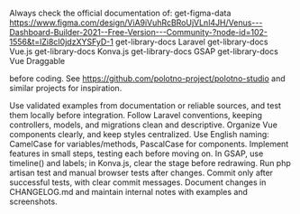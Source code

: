 Always check the official documentation of:
get-figma-data https://www.figma.com/design/ViA9iVuhRcBRoUjVLnl4JH/Venus---Dashboard-Builder-2021--Free-Version---Community-?node-id=102-1556&t=lZi8cI0jdzXYSFyD-1
get-library-docs Laravel
get-library-docs Vue.js
get-library-docs Konva.js
get-library-docs GSAP
get-library-docs Vue Draggable

before coding. See https://github.com/polotno-project/polotno-studio and similar projects for inspiration.

Use validated examples from documentation or reliable sources, and test them locally before integration.
Follow Laravel conventions, keeping controllers, models, and migrations clean and descriptive.
Organize Vue components clearly, and keep styles centralized.
Use English naming: CamelCase for variables/methods, PascalCase for components.
Implement features in small steps, testing each before moving on.
In GSAP, use timeline() and labels; in Konva.js, clear the stage before redrawing.
Run php artisan test and manual browser tests after changes.
Commit only after successful tests, with clear commit messages.
Document changes in CHANGELOG.md and maintain internal notes with examples and screenshots.